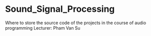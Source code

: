 # Sound_Signal_Processing
Where to store the source code of the projects in the course of audio programming Lecturer: Pham Van Su
